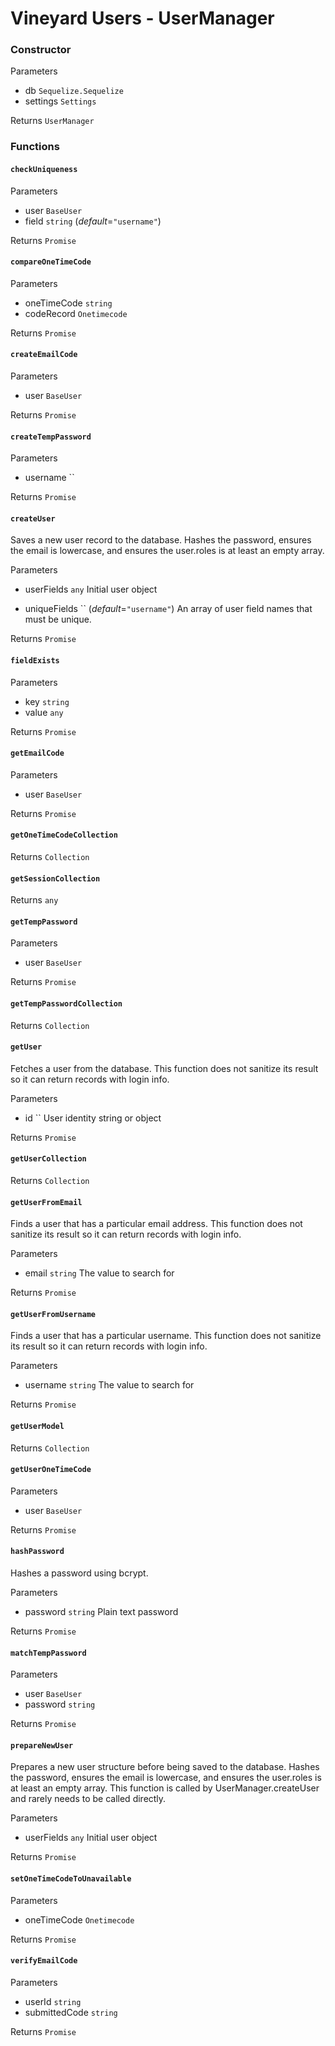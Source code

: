 # Vineyard Users - UserManager

### Constructor

Parameters

*  db `Sequelize.Sequelize` 
*  settings `Settings` 

Returns `UserManager`

### Functions

#### `checkUniqueness`


Parameters

*  user `BaseUser` 
*  field `string` (*default*=`"username"`) 

Returns `Promise`

#### `compareOneTimeCode`


Parameters

*  oneTimeCode `string` 
*  codeRecord `Onetimecode` 

Returns `Promise`

#### `createEmailCode`


Parameters

*  user `BaseUser` 

Returns `Promise`

#### `createTempPassword`


Parameters

*  username `` 

Returns `Promise`

#### `createUser`
Saves a new user record to the database.
Hashes the password, ensures the email is lowercase, and ensures the user.roles is at least an empty array.

Parameters

*  userFields `any` Initial user object

*  uniqueFields `` (*default*=`"username"`) An array of user field names that must be unique.



Returns `Promise`

#### `fieldExists`


Parameters

*  key `string` 
*  value `any` 

Returns `Promise`

#### `getEmailCode`


Parameters

*  user `BaseUser` 

Returns `Promise`

#### `getOneTimeCodeCollection`


Returns `Collection`

#### `getSessionCollection`


Returns `any`

#### `getTempPassword`


Parameters

*  user `BaseUser` 

Returns `Promise`

#### `getTempPasswordCollection`


Returns `Collection`

#### `getUser`
Fetches a user from the database.
This function does not sanitize its result so it can return records with login info.

Parameters

*  id `` User identity string or object



Returns `Promise`

#### `getUserCollection`


Returns `Collection`

#### `getUserFromEmail`
Finds a user that has a particular email address.
This function does not sanitize its result so it can return records with login info.

Parameters

*  email `string` The value to search for



Returns `Promise`

#### `getUserFromUsername`
Finds a user that has a particular username.
This function does not sanitize its result so it can return records with login info.

Parameters

*  username `string` The value to search for



Returns `Promise`

#### `getUserModel`


Returns `Collection`

#### `getUserOneTimeCode`


Parameters

*  user `BaseUser` 

Returns `Promise`

#### `hashPassword`
Hashes a password using bcrypt.

Parameters

*  password `string` Plain text password



Returns `Promise`

#### `matchTempPassword`


Parameters

*  user `BaseUser` 
*  password `string` 

Returns `Promise`

#### `prepareNewUser`
Prepares a new user structure before being saved to the database.
Hashes the password, ensures the email is lowercase, and ensures the user.roles is at least an empty array.
This function is called by UserManager.createUser and rarely needs to be called directly.

Parameters

*  userFields `any` Initial user object



Returns `Promise`

#### `setOneTimeCodeToUnavailable`


Parameters

*  oneTimeCode `Onetimecode` 

Returns `Promise`

#### `verifyEmailCode`


Parameters

*  userId `string` 
*  submittedCode `string` 

Returns `Promise`


